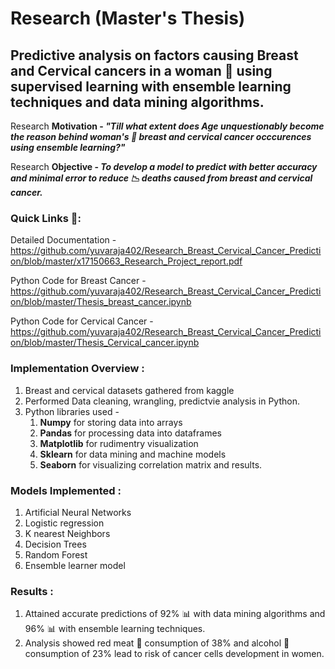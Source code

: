 # Research (Master's Thesis)
## Predictive analysis on factors causing Breast and Cervical cancers in a woman :woman: using supervised learning with ensemble learning techniques and data mining algorithms.

Research <b>Motivation - <i>"Till what extent does Age unquestionably become the reason behind woman's :woman: breast and cervical cancer occcurences using ensemble learning?"</b></i>

Research <b>Objective - <i>To develop a model to predict with better accuracy and minimal error to reduce :chart_with_downwards_trend: deaths caused from breast and cervical cancer.</i></b>

### Quick Links :link::

Detailed Documentation - https://github.com/yuvaraja402/Research_Breast_Cervical_Cancer_Prediction/blob/master/x17150663_Research_Project_report.pdf

Python Code for Breast Cancer - https://github.com/yuvaraja402/Research_Breast_Cervical_Cancer_Prediction/blob/master/Thesis_breast_cancer.ipynb

Python Code for Cervical Cancer - https://github.com/yuvaraja402/Research_Breast_Cervical_Cancer_Prediction/blob/master/Thesis_Cervical_cancer.ipynb

### Implementation Overview : 
  1. Breast and cervical datasets gathered from kaggle 
  2. Performed Data cleaning, wrangling, predictvie analysis in Python.
  3. Python libraries used - 
      1. <b>Numpy</b> for storing data into arrays
      2. <b>Pandas</b> for processing data into dataframes
      3. <b>Matplotlib</b> for rudimentry visualization
      4. <b>Sklearn</b> for data mining and machine models
      5. <b>Seaborn</b> for visualizing correlation matrix and results.
  
### Models Implemented :
  1. Artificial Neural Networks  
  2. Logistic regression
  3. K nearest Neighbors
  4. Decision Trees
  5. Random Forest
  6. Ensemble learner model

### Results :
  1. Attained accurate predictions of 92% :bar_chart: with data mining algorithms and 96% :bar_chart: with ensemble learning techniques.
  2. Analysis showed red meat :meat_on_bone: consumption of 38% and alcohol :beer: consumption of 23% lead to risk of cancer cells development in women.
